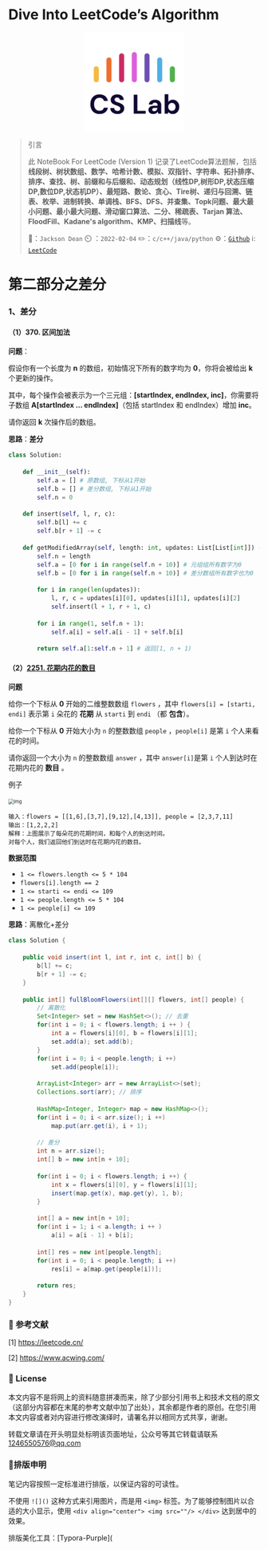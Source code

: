 # Dive Into LeetCode’s Algorithm

<div align="center">
  <img src="https://raw.githubusercontent.com/JackFroster/Images/main/image/Screenshot%202023-11-17%20at%2013.04.48.png" alt="Screenshot 2023-11-17 at 13.04.48" width = "200px" align= "center"/>
</div>


> 引言
>
> 此 NoteBook For LeetCode (Version 1) 记录了LeetCode算法题解，包括**线段树、树状数组、数学、哈希计数、模拟、双指针、字符串、拓扑排序、排序、查找、树、前缀和与后缀和、动态规划（线性DP,树形DP,状态压缩DP,数位DP,状态机DP）、最短路、数论、贪心、Tire树、递归与回溯、链表、枚举、进制转换、单调栈、BFS、DFS、并查集、Topk问题、最大最小问题、最小最大问题、滑动窗口算法、二分、稀疏表、Tarjan 算法、FloodFill、Kadane's algorithm、KMP、扫描线**等。
>
> :man:：`Jackson Dean`	:timer_clock: ：`2022-02-04`  :pencil2:：`c/c++/java/python`  :gear:：[`Github`](https://github.com/JackFroster/JF-Notes)  :information_source:: [`LeetCode`](https://leetcode.cn/)  

# 第二部分之差分



### 1、差分

#### （1）370. 区间加法

**问题**：

假设你有一个长度为 **n** 的数组，初始情况下所有的数字均为 **0**，你将会被给出 **k** 个更新的操作。

其中，每个操作会被表示为一个三元组：**[startIndex, endIndex, inc]**，你需要将子数组 **A[startIndex ... endIndex]**（包括 startIndex 和 endIndex）增加 **inc**。

请你返回 **k** 次操作后的数组。

**思路**：**差分**

```python
class Solution:

    def __init__(self):
        self.a = [] # 原数组, 下标从1开始
        self.b = [] # 差分数组, 下标从1开始
        self.n = 0

    def insert(self, l, r, c):
        self.b[l] += c
        self.b[r + 1] -= c

    def getModifiedArray(self, length: int, updates: List[List[int]]) -> List[int]:
        self.n = length
        self.a = [0 for i in range(self.n + 10)] # 元组组所有数字为0
        self.b = [0 for i in range(self.n + 10)] # 差分数组所有数字也为0

        for i in range(len(updates)):
            l, r, c = updates[i][0], updates[i][1], updates[i][2]
            self.insert(l + 1, r + 1, c)

        for i in range(1, self.n + 1):
            self.a[i] = self.a[i - 1] + self.b[i]
        
        return self.a[1:self.n + 1] # 返回[1, n + 1)
```



#### （2）[2251. 花期内花的数目](https://leetcode.cn/problems/number-of-flowers-in-full-bloom/)

**问题**

给你一个下标从 **0** 开始的二维整数数组 `flowers` ，其中 `flowers[i] = [starti, endi]` 表示第 `i` 朵花的 **花期** 从 `starti` 到 `endi` （都 **包含**）。

给你一个下标从 **0** 开始大小为 `n` 的整数数组 `people` ，`people[i]` 是第 `i` 个人来看花的时间。

请你返回一个大小为 `n` 的整数数组 `answer` ，其中 `answer[i]`是第 `i` 个人到达时在花期内花的 **数目** 。

例子

<img src="https://assets.leetcode.com/uploads/2022/03/02/ex1new.jpg" alt="img" style="zoom:67%;" />

```
输入：flowers = [[1,6],[3,7],[9,12],[4,13]], people = [2,3,7,11]
输出：[1,2,2,2]
解释：上图展示了每朵花的花期时间，和每个人的到达时间。
对每个人，我们返回他们到达时在花期内花的数目。
```

**数据范围**

- `1 <= flowers.length <= 5 * 104`
- `flowers[i].length == 2`
- `1 <= starti <= endi <= 109`
- `1 <= people.length <= 5 * 104`
- `1 <= people[i] <= 109`

**思路**：离散化+差分

```java
class Solution {

    public void insert(int l, int r, int c, int[] b) {
        b[l] += c;
        b[r + 1] -= c;
    }

    public int[] fullBloomFlowers(int[][] flowers, int[] people) {
        // 离散化
        Set<Integer> set = new HashSet<>(); // 去重
        for(int i = 0; i < flowers.length; i ++ ) {
            int a = flowers[i][0], b = flowers[i][1];
            set.add(a); set.add(b);
        }
        for(int i = 0; i < people.length; i ++) 
            set.add(people[i]);

        ArrayList<Integer> arr = new ArrayList<>(set);
        Collections.sort(arr); // 排序

        HashMap<Integer, Integer> map = new HashMap<>();
        for(int i = 0; i < arr.size(); i ++) 
            map.put(arr.get(i), i + 1);
        
        // 差分
        int n = arr.size();
        int[] b = new int[n + 10];

        for(int i = 0; i < flowers.length; i ++) {
            int x = flowers[i][0], y = flowers[i][1];
            insert(map.get(x), map.get(y), 1, b);
        }

        int[] a = new int[n + 10];
        for(int i = 1; i < a.length; i ++ )
            a[i] = a[i - 1] + b[i];
        
        int[] res = new int[people.length];
        for(int i = 0; i < people.length; i ++)
            res[i] = a[map.get(people[i])];

        return res;
    }
}
```





### :mag_right: 参考文献 

[1] https://leetcode.cn/

[2] https://www.acwing.com/

### :closed_lock_with_key: License

本文内容不是将网上的资料随意拼凑而来，除了少部分引用书上和技术文档的原文（这部分内容都在末尾的参考文献中加了出处），其余都是作者的原创。在您引用本文内容或者对内容进行修改演绎时，请署名并以相同方式共享，谢谢。

转载文章请在开头明显处标明该页面地址，公众号等其它转载请联系 [1246550576@qq.com](mailto:1246550576@qq.com)

### 📝排版申明

笔记内容按照一定标准进行排版，以保证内容的可读性。

不使用 `![]()` 这种方式来引用图片，而是用 `<img>` 标签。为了能够控制图片以合适的大小显示，使用 `<div align="center"> <img src=""/> </div>` 达到居中的效果。

排版美化工具：[Typora-Purple](
